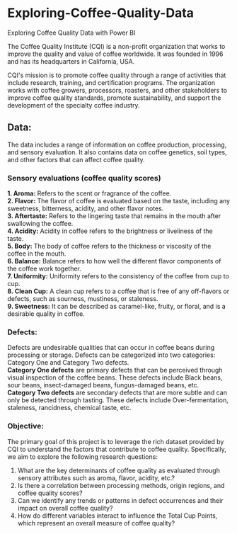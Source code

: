# Exploring-Coffee-Quality-Data
 Exploring Coffee Quality Data with Power BI

The Coffee Quality Institute (CQI) is a non-profit organization that works to improve the quality and value of coffee worldwide. It was founded in 1996 and has its headquarters in California, USA.

CQI's mission is to promote coffee quality through a range of activities that include research, training, and certification programs. The organization works with coffee growers, processors, roasters, and other stakeholders to improve coffee quality standards, promote sustainability, and support the development of the specialty coffee industry.


## Data:
The data includes a range of information on coffee production, processing, and sensory evaluation. It also contains data on coffee genetics, soil types, and other factors that can affect coffee quality.

### Sensory evaluations (coffee quality scores)
**1. Aroma:** Refers to the scent or fragrance of the coffee.  
**2. Flavor:** The flavor of coffee is evaluated based on the taste, including any sweetness, bitterness, acidity, and other flavor notes.  
**3. Aftertaste:** Refers to the lingering taste that remains in the mouth after swallowing the coffee.   
**4. Acidity:** Acidity in coffee refers to the brightness or liveliness of the taste.   
**5. Body:** The body of coffee refers to the thickness or viscosity of the coffee in the mouth.   
**6. Balance:** Balance refers to how well the different flavor components of the coffee work together.   
**7. Uniformity:** Uniformity refers to the consistency of the coffee from cup to cup.   
**8. Clean Cup:** A clean cup refers to a coffee that is free of any off-flavors or defects, such as sourness, mustiness, or staleness.   
**9. Sweetness:** It can be described as caramel-like, fruity, or floral, and is a desirable quality in coffee.   

### Defects:
Defects are undesirable qualities that can occur in coffee beans during processing or storage. Defects can be categorized into two categories: Category One and Category Two defects.   
**Category One defects** are primary defects that can be perceived through visual inspection of the coffee beans. These defects include Black beans, sour beans, insect-damaged beans, fungus-damaged beans, etc.   
**Category Two defects** are secondary defects that are more subtle and can only be detected through tasting. These defects include Over-fermentation, staleness, rancidness, chemical taste, etc.    

### Objective: 
The primary goal of this project is to leverage the rich dataset provided by CQI to understand the factors that contribute to coffee quality. Specifically, we aim to explore the following research questions:
1.	What are the key determinants of coffee quality as evaluated through sensory attributes such as aroma, flavor, acidity, etc.?
2.	Is there a correlation between processing methods, origin regions, and coffee quality scores?
3.	Can we identify any trends or patterns in defect occurrences and their impact on overall coffee quality?
4.	How do different variables interact to influence the Total Cup Points, which represent an overall measure of coffee quality?
